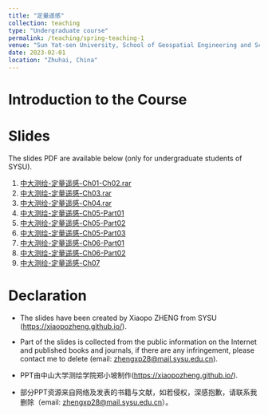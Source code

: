 ```yaml
---
title: "定量遥感"
collection: teaching
type: "Undergraduate course"
permalink: /teaching/spring-teaching-1
venue: "Sun Yat-sen University, School of Geospatial Engineering and Science"
date: 2023-02-01
location: "Zhuhai, China"
---
```

# Introduction to the Course



# Slides
The slides PDF are available below (only for undergraduate students of SYSU).
1. [中大测绘-定量遥感-Ch01-Ch02.rar](../files/quanRS/中大测绘-定量遥感-Ch01-Ch02.rar)
2. [中大测绘-定量遥感-Ch03.rar](../files/quanRS/中大测绘-定量遥感-Ch03.rar)
3. [中大测绘-定量遥感-Ch04.rar](../files/quanRS/中大测绘-定量遥感-Ch04.rar)
4. [中大测绘-定量遥感-Ch05-Part01](../files/quanRS/中大测绘-定量遥感-Ch05-Part01.rar)
5. [中大测绘-定量遥感-Ch05-Part02](../files/quanRS/中大测绘-定量遥感-Ch05-Part02.rar)
6. [中大测绘-定量遥感-Ch05-Part03](../files/quanRS/中大测绘-定量遥感-Ch05-Part03.rar)
7. [中大测绘-定量遥感-Ch06-Part01](../files/quanRS/中大测绘-定量遥感-Ch06-Part01.rar)
8. [中大测绘-定量遥感-Ch06-Part02](../files/quanRS/中大测绘-定量遥感-Ch06-Part02.rar)
9. [中大测绘-定量遥感-Ch07](../files/quanRS/中大测绘-定量遥感-Ch07.rar)

# Declaration
- The slides have been created by Xiaopo ZHENG from SYSU (https://xiaopozheng.github.io/).
- Part of the slides is collected from the public information on the Internet and published books and journals, if there are any infringement, please contact me to delete (email: zhengxp28@mail.sysu.edu.cn).

- PPT由中山大学测绘学院郑小坡制作(https://xiaopozheng.github.io/).
- 部分PPT资源来自网络及发表的书籍与文献，如若侵权，深感抱歉，请联系我删除（email: zhengxp28@mail.sysu.edu.cn）。
